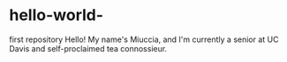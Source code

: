 # hello-world-
first repository 
Hello! My name's Miuccia, and I'm currently a senior at UC Davis and self-proclaimed tea connossieur.
